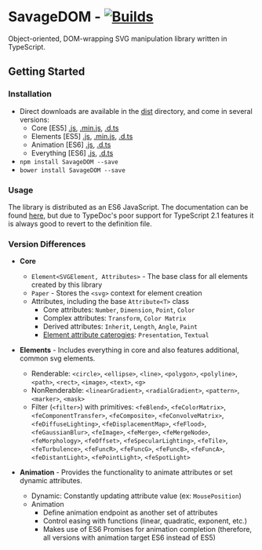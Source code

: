 # SavageDOM - [![Builds](https://api.travis-ci.org/repositories/molisani/SavageDOM?branch=master)](https://travis-ci.org/molisani/SavageDOM)
Object-oriented, DOM-wrapping SVG manipulation library written in TypeScript.

## Getting Started

### Installation

- Direct downloads are available in the [dist](./dist/) directory, and come in several versions:
  - Core [ES5] [.js](./dist/SavageDOM.core.js), [.min.js](./dist/SavageDOM.core.min.js), [.d.ts](./dist/SavageDOM.core.d.ts)
  - Elements [ES5] [.js](./dist/SavageDOM.elem.js), [.min.js](./dist/SavageDOM.elem.min.js), [.d.ts](./dist/SavageDOM.elem.d.ts)
  - Animation [ES6] [.js](./dist/SavageDOM.anim.js), [.d.ts](./dist/SavageDOM.anim.d.ts)
  - Everything [ES6] [.js](./dist/SavageDOM.js), [.d.ts](./dist/SavageDOM.d.ts)
- `npm install SavageDOM --save`
- `bower install SavageDOM --save`

### Usage

The library is distributed as an ES6 JavaScript. The documentation can be found [here](https://molisani.github.io/SavageDOM/index.html), but due to TypeDoc's poor support for TypeScript 2.1 features it is always good to revert to the definition file.

### Version Differences

- **Core**

  - `Element<SVGElement, Attributes>` - The base class for all elements created by this library
  - `Paper` - Stores the `<svg>` context for element creation
  - Attributes, including the base `Attribute<T>` class
    - Core attributes: `Number`, `Dimension`, `Point`, `Color`
    - Complex attributes: `Transform`, `Color Matrix`
    - Derived attributes: `Inherit`, `Length`, `Angle`, `Paint`
    - [Element attribute caterogies](https://developer.mozilla.org/en-US/docs/Web/SVG/Attribute): `Presentation`, `Textual`

- **Elements** - Includes everything in core and also features additional, common svg elements.

  - Renderable: `<circle>`, `<ellipse>`, `<line>`, `<polygon>`, `<polyline>`, `<path>`, `<rect>`, `<image>`, `<text>`, `<g>`
  - NonRenderable: `<linearGradient>`, `<radialGradient>`, `<pattern>`, `<marker>`, `<mask>`
  - Filter (`<filter>`) with primitives: `<feBlend>`, `<feColorMatrix>`, `<feComponentTransfer>`, `<feComposite>`, `<feConvolveMatrix>`, `<feDiffuseLighting>`, `<feDisplacementMap>`, `<feFlood>`, `<feGaussianBlur>`, `<feImage>`, `<feMerge>`, `<feMergeNode>`, `<feMorphology>`, `<feOffset>`, `<feSpecularLighting>`, `<feTile>`, `<feTurbulence>`, `<feFuncR>`, `<feFuncG>`, `<feFuncB>`, `<feFuncA>`, `<feDistantLight>`, `<fePointLight>`, `<feSpotLight>`

- **Animation** - Provides the functionality to animate attributes or set dynamic attributes.

  - Dynamic: Constantly updating attribute value (ex: `MousePosition`)
  - Animation
    - Define animation endpoint as another set of attributes
    - Control easing with functions (linear, quadratic, exponent, etc.)
    - Makes use of ES6 Promises for animation completion (therefore, all versions with animation target ES6 instead of ES5)
